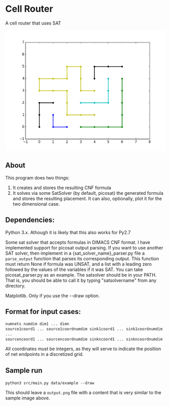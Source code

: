 # Cell Router
A cell router that uses SAT

![example](example.png "Find this example in data/example")

## About

This program does two things:
1) It creates and stores the resulting CNF formula
2) It solves via some SatSolver (by default, picosat) the generated formula
   and stores the resulting placement. It can also, optionally, plot it
   for the two dimensional case.


## Dependencies:

Python 3.x. Athough it is likely that this also works for Py2.7

Some sat solver that accepts formulas in DIMACS CNF format. I have implemented support for picosat output parsing. If you want to use another SAT solver, then implement in a {sat_solver_name}_parser.py file a `parse_output` function that parses its corresponding output.
This function must return None if formula was UNSAT, and a list with a leading zero followed by the values of the variables if it was SAT.
You can take picosat_parser.py as an example.
The satsolver should be in your PATH. That is, you should be able to call it by typing "satsolvername" from any directory.

Matplotlib. Only if you use the --draw option.

## Format for input cases:

```
numnets numdim dim1 ... dimn
source1coord1 ... source1coordnumdim sink1coord1 ... sink1coordnumdim
...
sourcencoord1 ... sourcencoordnumdim sinkncoord1 ... sinkncoordnumdim
```

All coordinates must be integers, as they will serve to indicate the position of net endpoints in a discretized grid.

## Sample run
`python3 src/main.py data/example --draw`

This should leave a `output.png` file with a content that is very
similar to the sample image above.
